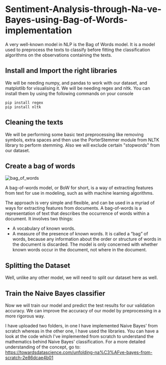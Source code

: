 # Sentiment-Analysis-through-Na-ve-Bayes-using-Bag-of-Words-implementation
A very well-known model in NLP is the Bag of Words model. It is a model used to preprocess the texts to classify before fitting the classification algorithms on the observations containing the texts.

## Install and Import the right libraries
  We will be needing numpy, and pandas to work with our dataset, and matplotlib for visualising it. We will be needing regex and nltk. You can install them by using the following commands on your console
  ```
  pip install regex
  pip install nltk
  ```
  
## Cleaning the texts
  We will be performing some basic text preprocessing like removing symbols, extra spaces and then use the PorterStemmer module from NLTK library to perform stemming. Also we will exclude certain "stopwords" from our dataset. 
  
## Create a bag of words
  ![bag_of_words](https://user-images.githubusercontent.com/55653469/83440362-70890680-a462-11ea-9fbb-e86e31d54337.png)

  A bag-of-words model, or BoW for short, is a way of extracting features from text for use in modeling, such as with machine learning algorithms.

The approach is very simple and flexible, and can be used in a myriad of ways for extracting features from documents.
A bag-of-words is a representation of text that describes the occurrence of words within a document. It involves two things:
* A vocabulary of known words.
* A measure of the presence of known words.
It is called a “bag” of words, because any information about the order or structure of words in the document is discarded. The model is only concerned with whether known words occur in the document, not where in the document.
## Splitting the Dataset
  Well, unlike any other model, we will need to split our dataset here as well.

## Train the Naive Bayes classifier
  Now we will train our model and predict the test results for our validation accuracy. We can improve the accuracy of our model by preprocessing in a more rigorous way. 
  
  I have uploaded two folders, in one I have implemented Naive Bayes' from scratch whereas in the other one, I have used the libraries. You can have a look at the code which I've implemented from scratch to understand the mathematics behind Naive Bayes' classification.
  For a more detailed understanding of the concept, go to: https://towardsdatascience.com/unfolding-na%C3%AFve-bayes-from-scratch-2e86dcae4b01
